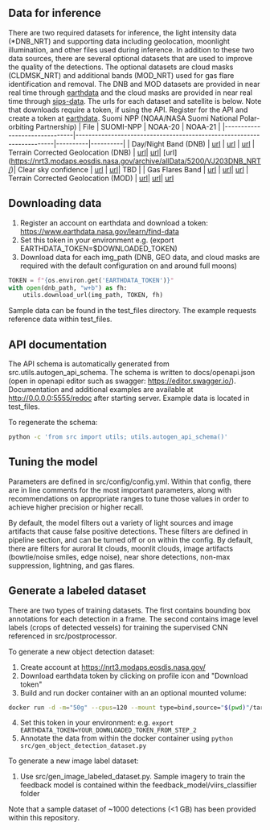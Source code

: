 ## Data for inference

There are two required datasets for inference, the light intensity data (\*DNB_NRT) and supporting data including geolocation, moonlight illumination, and other files used during inference. In addition to these two data sources, there are several optional datasets that are used to improve the quality of the detections. The optional datasets are cloud masks (CLDMSK_NRT) and additional bands (MOD_NRT) used for gas flare identification and removal. The DNB and MOD datasets are provided in near real time through [earthdata](https://www.earthdata.nasa.gov/learn/find-data/near-real-time/viirs) and the cloud masks are provided in near real time through [sips-data](https://sips-data.ssec.wisc.edu/nrt/). The urls for each dataset and satellite is below. Note that downloads require a token, if using the API. Register for the API and create a token at [earthdata](https://urs.earthdata.nasa.gov/).
Suomi NPP (NOAA/NASA Suomi National Polar-orbiting Partnership)
| File | SUOMI-NPP | NOAA-20 | NOAA-21 | 
|-------------------------------|-----------------------------------------------------------------------|----------|----------|
| Day/Night Band (DNB) | [url](https://nrt3.modaps.eosdis.nasa.gov/archive/allData/5200/VNP02DNB_NRT) | [url](https://nrt3.modaps.eosdis.nasa.gov/archive/allData/5200/VJ102DNB_NRT) | [url](https://nrt3.modaps.eosdis.nasa.gov/archive/allData/5200/VJ202DNB_NRT/)
| Terrain Corrected Geolocation (DNB) | [url](https://nrt3.modaps.eosdis.nasa.gov/archive/allData/5200/VNP03DNB_NRT)| [url](https://nrt3.modaps.eosdis.nasa.gov/archive/allData/5200/VJ103DNB_NRT)| [url]
(https://nrt3.modaps.eosdis.nasa.gov/archive/allData/5200/VJ203DNB_NRT/)| Clear sky confidence | [url](https://sips-data.ssec.wisc.edu/nrt/CLDMSK_L2_VIIRS_SNPP_NRT) | [url](https://sips-data.ssec.wisc.edu/nrt/CLDMSK_L2_VIIRS_NOAA20_NRT)| TBD |
| Gas Flares Band | [url](https://nrt3.modaps.eosdis.nasa.gov/archive/allData/5200/VNP02MOD_NRT/) | [url](https://nrt3.modaps.eosdis.nasa.gov/archive/allData/5200/VJ102MOD_NRT/)| [url](https://nrt3.modaps.eosdis.nasa.gov/archive/allData/5200/VJ203MOD_NRT/)
| Terrain Corrected Geolocation (MOD) | [url](https://nrt3.modaps.eosdis.nasa.gov/archive/allData/5200/VNP03MOD_NRT/)| [url](https://nrt3.modaps.eosdis.nasa.gov/archive/allData/5200/VJ103DNB_NRT/)| [url](https://nrt3.modaps.eosdis.nasa.gov/archive/allData/5200/VJ202MOD_NRT/)

## Downloading data

1. Register an account on earthdata and download a token: https://www.earthdata.nasa.gov/learn/find-data
2. Set this token in your environment e.g. (export EARTHDATA_TOKEN=$DOWNLOADED_TOKEN)
3. Download data for each img_path (DNB, GEO data, and cloud masks are required with the default configuration on and around full moons)

```python
TOKEN = f"{os.environ.get('EARTHDATA_TOKEN')}"
with open(dnb_path, "w+b") as fh:
    utils.download_url(img_path, TOKEN, fh)
```

Sample data can be found in the test_files directory. The example requests reference data within test_files.

## API documentation

The API schema is automatically generated from src.utils.autogen_api_schema. The schema is written to docs/openapi.json (open in openapi editor such as swagger: https://editor.swagger.io/). Documentation and additional examples are available at http://0.0.0.0:5555/redoc after starting server. Example data is located in test_files.

To regenerate the schema:

```bash
python -c 'from src import utils; utils.autogen_api_schema()'
```

## Tuning the model

Parameters are defined in src/config/config.yml. Within that config, there are in line comments for the most important parameters, along with recommendations on appropriate ranges to tune those values in order to achieve higher precision or higher recall.

By default, the model filters out a variety of light sources and image artifacts that cause false positive detections. These filters are defined in pipeline section, and can be turned off or on within the config. By default, there are filters for auroral lit clouds, moonlit clouds, image artifacts (bowtie/noise smiles, edge noise), near shore detections, non-max suppression, lightning, and gas flares.

## Generate a labeled dataset

There are two types of training datasets. The first contains bounding box annotations for each detection in a frame. The second contains image level labels (crops of detected vessels) for training the supervised CNN referenced in src/postprocessor.

To generate a new object detection dataset:

1. Create account at https://nrt3.modaps.eosdis.nasa.gov/
2. Download earthdata token by clicking on profile icon and "Download token"
3. Build and run docker container with an an optional mounted volume:

```bash
docker run -d -m="50g" --cpus=120 --mount type=bind,source="$(pwd)"/target,target=/src/raw_data ghcr.io/allenai/vessel-detection-viirs:latest
```

4. Set this token in your environment: e.g. `export EARTHDATA_TOKEN=YOUR_DOWNLOADED_TOKEN_FROM_STEP_2`
5. Annotate the data from within the docker container using `python src/gen_object_detection_dataset.py`

To generate a new image label dataset:

1. Use src/gen_image_labeled_dataset.py. Sample imagery to train the feedback model is contained within the feedback_model/viirs_classifier folder

Note that a sample dataset of ~1000 detections (<1 GB) has been provided within this repository.

